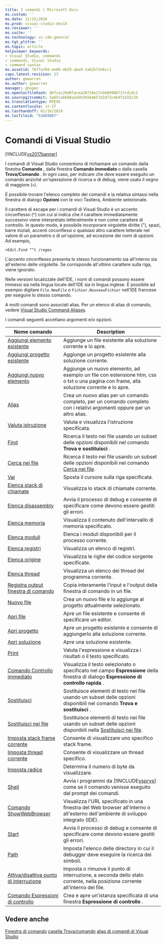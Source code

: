 ```yaml
---
title: I comandi | Microsoft Docs
ms.custom: ''
ms.date: 11/15/2016
ms.prod: visual-studio-dev14
ms.reviewer: ''
ms.suite: ''
ms.technology: vs-ide-general
ms.tgt_pltfrm: ''
ms.topic: article
helpviewer_keywords:
- Visual Studio, commands
- commands, Visual Studio
- command syntax
ms.assetid: 76ffa394-ee89-4629-aba9-1a62b72e6cc1
caps.latest.revision: 23
author: gewarren
ms.author: gewarren
manager: ghogen
ms.openlocfilehash: 8bfcac20d0facea28734e27cbb60966717cdcdc2
ms.sourcegitcommit: 5a65ca6688a2ebb36564657d2d73c4b4f2d15c34
ms.translationtype: MTE95
ms.contentlocale: it-IT
ms.lasthandoff: 01/16/2019
ms.locfileid: "53869807"
---
```

# <a name="visual-studio-commands"></a>Comandi di Visual Studio
[!INCLUDE[vs2017banner](../../includes/vs2017banner.md)]


I comandi di Visual Studio consentono di richiamare un comando dalla finestra **Comando** , dalla finestra **Comando immediato** o dalla casella **Trova/Comando** . In ogni caso, per indicare che deve essere eseguito un comando anziché un'operazione di ricerca o di debug, viene usato il segno di maggiore (`>`).

 È possibile trovare l'elenco completo dei comandi e la relativa sintassi nella finestra di dialogo **Opzioni** con le voci Tastiera, Ambiente selezionate.

 Il carattere di escape per i comandi di Visual Studio è un accento circonflesso (^) con cui si indica che il carattere immediatamente successivo viene interpretato letteralmente e non come carattere di controllo. In questo modo, è possibile incorporare virgolette diritte ("), spazi, barre iniziali, accenti circonflessi o qualsiasi altro carattere letterale nel valore di un parametro o di un'opzione, ad eccezione dei nomi di opzioni. Ad esempio,

```
>Edit.Find ^^t /regex
```

 L'accento circonflesso presenta lo stesso funzionamento sia all'interno sia all'esterno delle virgolette. Se corrisponde all'ultimo carattere sulla riga, viene ignorato.

 Nelle versioni localizzate dell'IDE, i nomi di comandi possono essere immessi sia nella lingua locale dell'IDE sia in lingua inglese. È possibile ad esempio digitare `File.NewFile` o `Fichier.NouveauFichier` nell'IDE francese per eseguire lo stesso comando.

 A molti comandi sono associati alias. Per un elenco di alias di comando, vedere [Visual Studio Command Aliases](../../ide/reference/visual-studio-command-aliases.md).

 I comandi seguenti accettano argomenti e/o opzioni.

|Nome comando|Description|
|------------------|-----------------|
|[Aggiungi elemento esistente](../../ide/reference/add-existing-item-command.md)|Aggiunge un file esistente alla soluzione corrente e lo apre.|
|[Aggiungi progetto esistente](../../ide/reference/add-existing-project-command.md)|Aggiunge un progetto esistente alla soluzione corrente.|
|[Aggiungi nuovo elemento](../../ide/reference/add-new-item-command.md)|Aggiunge un nuovo elemento, ad esempio un file con estensione htm, css o txt o una pagina con frame, alla soluzione corrente e lo apre.|
|[Alias](../../ide/reference/alias-command.md)|Crea un nuovo alias per un comando completo, per un comando completo con i relativi argomenti oppure per un altro alias.|
|[Valuta istruzione](../../ide/reference/evaluate-statement-command.md)|Valuta e visualizza l'istruzione specificata.|
|[Find](../../ide/reference/find-command.md)|Ricerca il testo nei file usando un subset delle opzioni disponibili nel comando **Trova e sostituisci** .|
|[Cerca nei file](../../ide/reference/find-in-files-command.md)|Ricerca il testo nei file usando un subset delle opzioni disponibili nel comando [Cerca nei file](../../ide/find-in-files.md).|
|[Vai](../../ide/reference/go-to-command.md)|Sposta il cursore sulla riga specificata.|
|[Elenca stack di chiamate](../../ide/reference/list-call-stack-command.md)|Visualizza lo stack di chiamate corrente.|
|[Elenca disassembly](../../ide/reference/list-disassembly-command.md)|Avvia il processo di debug e consente di specificare come devono essere gestiti gli errori.|
|[Elenca memoria](../../ide/reference/list-memory-command.md)|Visualizza il contenuto dell'intervallo di memoria specificato.|
|[Elenca moduli](../../ide/reference/list-modules-command.md)|Elenca i moduli disponibili per il processo corrente.|
|[Elenca registri](../../ide/reference/list-registers-command.md)|Visualizza un elenco di registri.|
|[Elenca origine](../../ide/reference/list-source-command.md)|Visualizza le righe del codice sorgente specificate.|
|[Elenca thread](../../ide/reference/list-threads-command.md)|Visualizza un elenco dei thread del programma corrente.|
|[Registra output finestra di comando](../../ide/reference/log-command-window-output-command.md)|Copia interamente l'input e l'output della finestra di comando in un file.|
|[Nuovo file](../../ide/reference/new-file-command.md)|Crea un nuovo file e lo aggiunge al progetto attualmente selezionato.|
|[Apri file](../../ide/reference/open-file-command.md)|Apre un file esistente e consente di specificare un editor.|
|[Apri progetto](../../ide/reference/open-project-command.md)|Apre un progetto esistente e consente di aggiungerlo alla soluzione corrente.|
|[Apri soluzione](../../ide/reference/open-solution-command.md)|Apre una soluzione esistente.|
|[Print](../../ide/reference/print-command.md)|Valuta l'espressione e visualizza i risultati o il testo specificato.|
|[Comando Controllo immediato](../../ide/reference/quick-watch-command.md)|Visualizza il testo selezionato o specificato nel campo **Espressione** della finestra di dialogo **Espressione di controllo rapida** .|
|[Sostituisci](../../ide/reference/replace-command.md)|Sostituisce elementi di testo nei file usando un subset delle opzioni disponibili nel comando **Trova e sostituisci** .|
|[Sostituisci nei file](../../ide/reference/replace-in-files-command.md)|Sostituisce elementi di testo nei file usando un subset delle opzioni disponibili nella [Sostituisci nei file](../../ide/replace-in-files.md).|
|[Imposta stack frame corrente](../../ide/reference/set-current-stack-frame-command.md)|Consente di visualizzare uno specifico stack frame.|
|[Imposta thread corrente](../../ide/reference/set-current-thread-command.md)|Consente di visualizzare un thread specifico.|
|[Imposta radice](../../ide/reference/set-radix-command.md)|Determina il numero di byte da visualizzare.|
|[Shell](../../ide/reference/shell-command.md)|Avvia i programmi da [!INCLUDE[vsprvs](../../includes/vsprvs-md.md)] come se il comando venisse eseguito dal prompt dei comandi.|
|[Comando ShowWebBrowser](../../ide/reference/showwebbrowser-command.md)|Visualizza l'URL specificato in una finestra del Web browser all'interno o all'esterno dell'ambiente di sviluppo integrato (IDE).|
|[Start](../../ide/reference/start-command.md)|Avvia il processo di debug e consente di specificare come devono essere gestiti gli errori.|
|[Path](../../ide/reference/symbol-path-command.md)|Imposta l'elenco delle directory in cui il debugger deve eseguire la ricerca dei simboli.|
|[Attiva/disattiva punto di interruzione](../../ide/reference/toggle-breakpoint-command.md)|Imposta o rimuove il punto di interruzione, a seconda dello stato corrente, nella posizione corrente all'interno del file.|
|[Comando Espressioni di controllo](../../ide/reference/watch-command.md)|Crea e apre un'istanza specificata di una finestra **Espressione di controllo** .|

## <a name="see-also"></a>Vedere anche
 [Finestra di comando](../../ide/reference/command-window.md) [casella Trova/comando](../../ide/find-command-box.md) [alias di comandi di Visual Studio](../../ide/reference/visual-studio-command-aliases.md)

